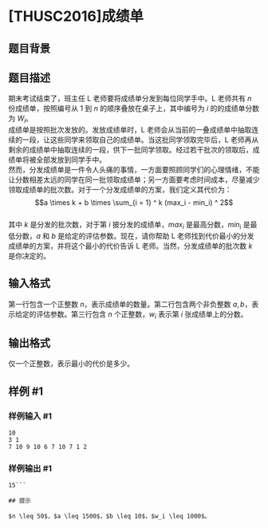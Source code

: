 # [THUSC2016]成绩单

## 题目背景



## 题目描述

期末考试结束了，班主任 L 老师要将成绩单分发到每位同学手中。L 老师共有 $n$ 份成绩单，按照编号从 $1$ 到 $n$ 的顺序叠放在桌子上，其中编号为 $i$ 的的成绩单分数为 $W_i$。       
成绩单是按照批次发放的。发放成绩单时，L 老师会从当前的一叠成绩单中抽取连续的一段，让这些同学来领取自己的成绩单。当这批同学领取完毕后，L 老师再从剩余的成绩单中抽取连续的一段，供下一批同学领取。经过若干批次的领取后，成绩单将被全部发放到同学手中。       
然而，分发成绩单是一件令人头痛的事情，一方面要照顾同学们的心理情绪，不能让分数相差太远的同学在同一批领取成绩单；另一方面要考虑时间成本，尽量减少领取成绩单的批次数。对于一个分发成绩单的方案，我们定义其代价为：    
$$a \times k + b \times \sum_{i = 1} ^ k (max_i - min_i) ^ 2$$        
其中 $k$ 是分发的批次数，对于第 $i$ 披分发的成绩单，$max_i$ 是最高分数，$min_i$ 是最低分数，$a$ 和 $b$ 是给定的评估参数。现在，请你帮助 L 老师找到代价最小的分发成绩单的方案，并将这个最小的代价告诉 L 老师。当然，分发成绩单的批次数 $k$ 是你决定的。


## 输入格式

第一行包含一个正整数 $n$，表示成绩单的数量。第二行包含两个非负整数 $a,b$，表示给定的评估参数。第三行包含 $n$ 个正整数，$w_i$ 表示第 $i$ 张成绩单上的分数。

## 输出格式

仅一个正整数，表示最小的代价是多少。  

## 样例 #1

### 样例输入 #1
```
10
3 1
7 10 9 10 6 7 10 7 1 2
```

### 样例输出 #1

```
15```

## 提示

$n \leq 50$，$a \leq 1500$，$b \leq 10$，$w_i \leq 1000$。
